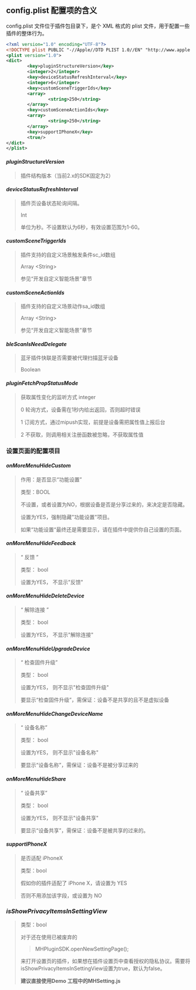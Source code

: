 ## config.plist 配置项的含义

config.plist 文件位于插件包目录下，是个 XML 格式的 plist 文件，用于配置一些插件的整体行为。

```xml
<?xml version="1.0" encoding="UTF-8"?>
<!DOCTYPE plist PUBLIC "-//Apple//DTD PLIST 1.0//EN" "http://www.apple.com/DTDs/PropertyList-1.0.dtd">
<plist version="1.0">
<dict>
        <key>pluginStructureVersion</key>
        <integer>2</integer>
        <key>deviceStatusRefreshInterval</key>
        <integer>6</integer>
        <key>customSceneTriggerIds</key>
        <array>
                <string>250</string>
        </array>
        <key>customSceneActionIds</key>
        <array>
                <string>250</string>
        </array>
  	 	<key>supportIPhoneX</key>
		<true/>
</dict>
</plist>
```

#### *pluginStructureVersion*
>插件结构版本（当前2.x的SDK固定为2）

#### *deviceStatusRefreshInterval*
>插件页设备状态轮询间隔。
>
>Int
>
>单位为秒。不设置默认为6秒，有效设置范围为1-60。

#### *customSceneTriggerIds*
>插件支持的自定义场景触发条件sc_id数组
>
>Array \<String\>
>
>参见“开发自定义智能场景”章节

#### *customSceneActionIds*
>插件支持的自定义场景动作sa_id数组
>
>Array \<String\>
>
>参见“开发自定义智能场景”章节

#### *bleScanIsNeedDelegate*

> 蓝牙插件快联是否需要被代理扫描蓝牙设备
>
> Boolean 

#### *pluginFetchPropStatusMode*

> 获取属性变化的监听方式
> integer<!-- 0 polling, 1 subscribe, 2 not get-->
>
> 0 轮询方式，设备需在1秒内给出返回，否则超时错误
>
> 1 订阅方式，通过mipush实现，前提是设备需把属性值上报后台
>
> 2 不获取，则调用相关注册函数被忽略，不获取属性值


### 设置页面的配置项目

#### *onMoreMenuHideCustom*

> 作用：是否显示“功能设置”
>
> 类型：BOOL
>
> 不设置，或者设置为NO，根据设备是否是分享过来的，来决定是否隐藏。 
>
> 设置为YES，强制隐藏"功能设置"项目。
>
> 如果“功能设置“最终还是需要显示，请在插件中提供你自己设置的页面。


#### *onMoreMenuHideFeedback*

> “ 反馈 ”
>
>  类型： bool
>
>  设置为YES， 不显示"反馈"

#### *onMoreMenuHideDeleteDevice*

> “ 解除连接 ”
>
>  类型： bool
>
>  设置为YES， 不显示"解除连接"


#### *onMoreMenuHideUpgradeDevice*

> “ 检查固件升级”
>
>  类型： bool
>
>  设置为YES， 则不显示"检查固件升级"
>
>  要显示“检查固件升级”，需保证：设备不是共享的且不是虚拟设备

#### *onMoreMenuHideChangeDeviceName*

> “ 设备名称”
>
>  类型： bool
>
>  设置为YES， 则不显示"设备名称"
>
>  要显示“设备名称”，需保证：设备不是被分享过来的


#### *onMoreMenuHideShare*

> “ 设备共享”
>
>  类型： bool
>
>  设置为YES， 则不显示"设备共享"
>
>  要显示“设备共享”，需保证：设备不是被共享的过来的。

#### *supportIPhoneX*

> 是否适配 iPhoneX
>
> 类型：bool
>
> 假如你的插件适配了 iPhone X，请设置为 YES
>
> 否则不用添加该字段，或设置为 NO
### *isShowPrivacyItemsInSettingView*
>  类型：bool
> 
>  对于还在使用已被废弃的
>
>>MHPluginSDK.openNewSettingPage();
> 
>  来打开设置页的插件，如果想在插件设置页中查看授权的隐私协议。需要将isShowPrivacyItemsInSettingView设置为true，默认为false。
>
> __建议直接使用Demo 工程中的MHSetting.js__



